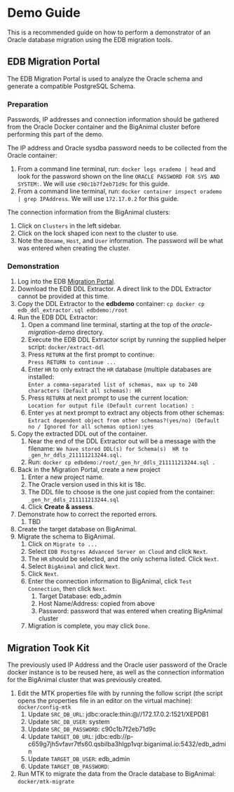 # Demo Guide

This is a recommended guide on how to perform a demonstrator of an Oracle
database migration using the EDB migration tools.

## EDB Migration Portal

The EDB Migration Portal is used to analyze the Oracle schema and generate a
compatible PostgreSQL Schema.

### Preparation

Passwords, IP addresses and connection information should be gathered from the
Oracle Docker container and the BigAnimal cluster before performing this part
of the demo.

The IP address and Oracle sysdba password needs to be collected from the Oracle
container:

1. From a command line terminal, run: `docker logs orademo | head` and look for
   the password shown on the line `ORACLE PASSWORD FOR SYS AND SYSTEM:`.  We
   will use `c90c1b7f2eb71d9c` for this guide.
2. From a command line terminal, run: `docker container inspect orademo | grep
   IPAddress`.  We will use `172.17.0.2` for this guide.

The connection information from the BigAnimal clusters:

1. Click on `Clusters` in the left sidebar.
2. Click on the lock shaped icon next to the cluster to use.
3. Note the `Dbname`, `Host`, and `User` information.  The password will be
   what was entered when creating the cluster.

### Demonstration

1. Log into the EDB [Migration Portal](https://migration.enterprisedb.com).
2. Download the EDB DDL Extractor.  A direct link to the DDL Extractor cannot
   be provided at this time.
3. Copy the DDL Extractor to the **edbdemo** container:
   `cp docker cp edb_ddl_extractor.sql edbdemo:/root`
4. Run the EDB DDL Extractor:  
   1. Open a command line terminal, starting at the top of the
      *oracle-migration-demo* directory.
   2. Execute the EDB DDL Extractor script by running the supplied helper
      script: `docker/extract-ddl`
   3. Press `RETURN` at the first prompt to continue:  
      `Press RETURN to continue ...`  
   4. Enter `HR` to only extract the `HR` database (multiple databases are
      installed:  
      `Enter a comma-separated list of schemas, max up to 240 characters
      (Default all schemas): HR`  
   5. Press `RETURN` at next prompt to use the current location:  
      `Location for output file (Default current location) : `  
   6. Enter `yes` at next prompt to extract any objects from other schemas:  
      `Extract dependent object from other schemas?(yes/no) (Default no /
      Ignored for all schemas option):yes`  
5. Copy the extracted DDL out of the container.
   1. Near the end of the DDL Extractor out will be a message with the
      filename: `We have stored DDL(s) for Schema(s)  HR to
      _gen_hr_ddls_211111213244.sql.`
   2. Run: `docker cp edbdemo:/root/_gen_hr_ddls_211111213244.sql .`
6. Back in the Migration Portal, create a new project
   1. Enter a new project name.
   2. The Oracle version used in this kit is 18c.
   3. The DDL file to choose is the one just copied from the container:
      `_gen_hr_ddls_211111213244.sql`
   4. Click **Create & assess**.
7. Demonstrate how to correct the reported errors.
   1. TBD
8. Create the target database on BigAnimal.
9. Migrate the schema to BigAnimal.
   1. Click on `Migrate to ...`
   2. Select `EDB Postgres Advanced Server on Cloud` and click `Next`.
   3. The `HR` should be selected, and the only schema listed.  Click `Next`.
   4. Select `BigAnimal` and click `Next`.
   5. Click `Next`.
   6. Enter the connection information to BigAnimal, click `Test Connection`,
      then click `Next`.
      1. Target Database: edb_admin
      2. Host Name/Address: copied from above
      3. Password: password that was entered when creating BigAnimal cluster
   7. Migration is complete, you may click `Done`.

## Migration Took Kit

The previously used IP Address and the Oracle user password of the Oracle
docker instance is to be reused here, as well as the connection information for
the BigAnimal cluster that was previously created.

1. Edit the MTK properties file with by running the follow script (the script
   opens the properties file in an editor on the virtual machine):
   `docker/config-mtk`
   1. Update `SRC_DB_URL`: jdbc:oracle:thin:@//172.17.0.2:1521/XEPDB1
   2. Update `SRC_DB_USER`: system
   3. Update `SRC_DB_PASSWORD`: c90c1b7f2eb71d9c
   4. Update `TARGET_DB_URL`: jdbc:edb://p-c659g7jh5vfavr7tfs60.qsbilba3hlgp1vqr.biganimal.io:5432/edb_admin
   5. Update `TARGET_DB_USER`: edb_admin
   6. Update `TARGET_DB_PASSWORD`:
3. Run MTK to migrate the data from the Oracle database to BigAnimal:
   `docker/mtk-migrate` 
